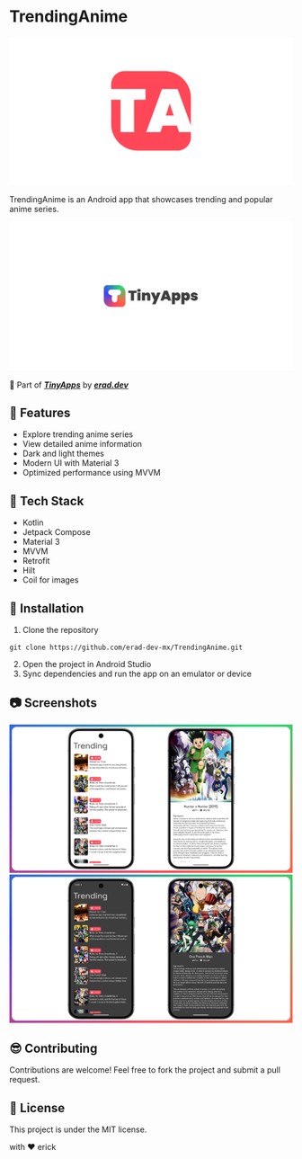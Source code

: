 # TrendingAnime

![TrendingAnime](assets/main.svg)

TrendingAnime is an Android app that showcases trending and popular anime series.

![TinyApps](assets/tinyapps.svg)

:rocket: Part of __*[TinyApps](https://erad.dev/tinyapps.html)*__ by __*[erad.dev](https://erad.dev/)*__

## :eyes: Features

- Explore trending anime series
- View detailed anime information
- Dark and light themes
- Modern UI with Material 3
- Optimized performance using MVVM

## :hammer: Tech Stack

- Kotlin
- Jetpack Compose
- Material 3
- MVVM
- Retrofit
- Hilt
- Coil for images

## :running: Installation

1. Clone the repository
```
git clone https://github.com/erad-dev-mx/TrendingAnime.git
```
2. Open the project in Android Studio
3. Sync dependencies and run the app on an emulator or device

## :camera: Screenshots
![Dark Theme](assets/img1.png)
![Light Theme](assets/img2.png)

## :sunglasses: Contributing

Contributions are welcome! Feel free to fork the project and submit a pull request.

## :scroll: License
This project is under the MIT license.

with :heart: erick